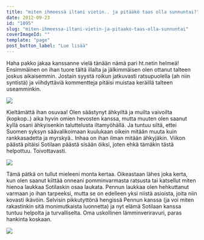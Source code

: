 ```yaml
---
title: "miten ihmeessä iltani vietin.. ja pitääkö taas olla sunnuntai?"
date: 2012-09-23
id: "1095"
slug: "miten-ihmeessa-iltani-vietin-ja-pitaako-taas-olla-sunnuntai"
coverImageId: ""
template: "page"
post_button_label: "Lue lisää"
---
```


Haha pakko jakaa kanssanne vielä tänään nämä pari ht.netin helmeä! Ensimmäinen on ihan tuore tältä illalta ja jälkimmäisen olen ottanut talteen joskus aikaisemmin. Jostain syystä roikun jatkuvasti ratsupuolella (ah niin syntistä) ja viihdyttäviä kommentteja pitäisi muistaa keräillä talteen useamminkin.

[![](/images/hahaha.jpg)](http://2.bp.blogspot.com/-ILBn4HBJUdM/UF9OD0lfwzI/AAAAAAAABYc/qS6W0_aAsV4/s1600/hahaha.jpg)

Kieltämättä ihan osuvaa! Olen säästynyt ähkyiltä ja muilta vaivoilta (kopkop..) aika hyvin omien hevosten kanssa, mutta muuten olen saanut kyllä osani ähkyisenkin taluttelusta iltamyöhällä. Ja tuntuu siltä, ettei Suomen syksyn säävalikoimaan kuulukaan oikein mitään muuta kuin rankkasadetta ja myrskyä.. Inhaa on ihan ilman mitään ähkyjäkin. Viikon päästä pitäisi Sotilaan päästä sisään öiksi, joten ehkä tämäkin tästä helpottuu. Toivottavasti.

[![](/images/hahahahah.jpg)](http://1.bp.blogspot.com/-BV99SAO2r-k/UF9OILoczBI/AAAAAAAABYk/kmBRuOtSjeI/s1600/hahahahah.jpg)

Tämä pätkä on tullut mieleeni monta kertaa. Oikeastaan lähes joka kerta, kun olen saanut kiittää onneani pomminvarmasta ratsusta tai katsellut miten hienoa laukkaa Sotilaskin osaa laukata. Pennun laukkaa olen hehkuttanut varmaan jo ihan tarpeeksi, mutta se on edelleen yksi niistä asioista, joita niin kovasti ikävöin. Selvisin pikkutyttönä hengissä Pennun kanssa (ja voi miten rakastinkin sitä monimutkaista luonnetta) ja nyt elämä Sotilaan kanssa tuntuu helpolta ja turvalliselta. Oma uskollinen lämminveriravuri, paras hankinta koskaan.

[![](/images/ak.jpg)](http://3.bp.blogspot.com/-jzkExVtrJ7E/UF9ODP0dZzI/AAAAAAAABYU/HQArKvU8v_c/s1600/ak.jpg)
